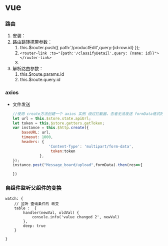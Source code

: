 # vue

### 路由

1. 安装：
2. 路由跳转携带参数：
   1. this.$router.push({ path:'/productEdit',query:{id:row.id} });
   2. ``<router-link :to="{path:'/classifyDetail',query: {name: id}}"></router-link>``
   3. 
3. 解析路由参数：
   1. this.$route.params.id 
   2. this.$route.query.id

### axios

- 文件发送

  ```js
  //使用 create方法创建一个 axios 实例 绕过拦截器，否者无法发送 formData格式的数据
  let url = this.$store.state.apiUrl;
  let token = this.$store.getters.getToken;
  var instance = this.$http.create({
      baseURL: url,
      timeout: 1000,
      headers: {
                  'Content-Type': 'multipart/form-data',
                   token:token
              },
  });
  instance.post("Message_board/upload",formData).then(res=>{
  
  })
  ```

### 自组件监听父组件的变换

```vue
watch: {
    // 监听 查询条件的 改变
    table :  {
        handler(newVal, oldVal) {
            console.info('value changed 2', newVal)
        },
        deep: true
    }

}
```